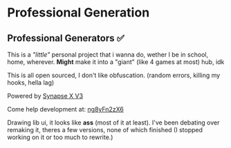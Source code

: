 # Professional Generation
## Professional Generators ✅

This is a *"little"* personal project that i wanna do,
wether I be in school, home, wherever.
**Might** make it into a "giant" (like 4 games at most) hub, idk

This is all open sourced, I don't like obfuscation. (random errors, killing my hooks, hella lag)

Powered by [Synapse X V3](queue.synapse.to "Synapse X V3 Queue")

Come help development at: [ng8yFn2zX6](https://discord.gg/ng8yFn2zX6 "Athena server")

Drawing lib ui, it looks like **ass** (most of it at least). I've been debating over remaking it, theres a few versions, none of which finished (I stopped working on it or too much to rewrite.) 
